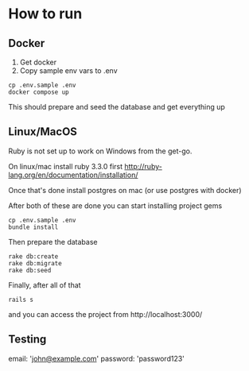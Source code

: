 # How to run

## Docker

1. Get docker
2. Copy sample env vars to .env
```
cp .env.sample .env
docker compose up
```

This should prepare and seed the database and get everything up

## Linux/MacOS

Ruby is not set up to work on Windows from the get-go.

On linux/mac install ruby 3.3.0 first http://ruby-lang.org/en/documentation/installation/

Once that's done install postgres on mac (or use postgres with docker)

After both of these are done you can start installing project gems
```
cp .env.sample .env
bundle install
```

Then prepare the database
```
rake db:create
rake db:migrate
rake db:seed
```

Finally, after all of that
```
rails s
```
and you can access the project from http://localhost:3000/


## Testing
email: 'john@example.com'
password: 'password123'
